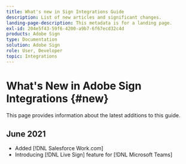 ```yaml
---
title: What's new in Sign Integrations Guide
description: List of new articles and significant changes.
landing-page-description: This metadata is for a landing page.
exl-id: 204e5f43-59f6-4200-a9b7-6f67ecd32c4d
products: Adobe Sign
type: Documentation
solution: Adobe Sign
role: User, Developer
topic: Integrations
---
```

# What's New in Adobe Sign Integrations {#new}

This page provides information about the latest additions to this guide. 

## June 2021

* Added [!DNL Salesforce Work.com]
* Introducing [!DNL Live Sign] feature for [!DNL Microsoft Teams]


